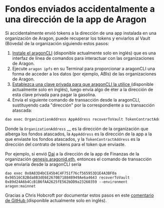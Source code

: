 # Fondos enviados accidentalmente a una dirección de la app de Aragon

Si accidentalmente envió tokens a la dirección de una app instalada en una organización de Aragon, puede recuperar los tokens y enviarlos al Vault (Bóveda) de la organización siguiendo estos pasos:&#x20;

1. [Instale el aragonCLI](https://hack.aragon.org/docs/cli-intro.html) (disponible actualmente solo en inglés) que es una interfaz de línea de comandos para interactuar con las organizaciones de Aragon.&#x20;
2. Ejecute `aragon ipfs` en su Terminal para proporcionar a aragonCLI una forma de acceder a los datos (por ejemplo, ABIs) de las organizaciones de Aragon.&#x20;
3. [Establezca una clave privada para que aragonCLI la utilice ](https://hack.aragon.org/docs/guides-faq#set-a-private-key)(disponible actualmente solo en inglés), luego envía algo de éter a la dirección de esta clave privada para pagar la gasolina.&#x20;
4. Envía el siguiente comando de transacción desde la aragonCLI, sustituyendo cada "dirección" por la correspondiente a su transacción atascada:

```powershell
dao exec OrganizationAddress AppAddress recoverToVault TokenContractAddress --environment aragon:mainnet
```

Donde la `OrganizationAddress` \_\_  es la dirección de la organización que alberga los fondos atascados, la `AppAddress` es la dirección de la app a la que enviaste los fondos atascados, y la `TokenContractAddress` es la dirección del contrato de tokens para el token que enviaste.&#x20;

Por ejemplo, si envió [Dai](https://etherscan.io/token/0x89d24A6b4CcB1B6fAA2625fE562bDD9a23260359) a la dirección de la app de Finanzas de la organización [genesis.aragonid.eth](https://mainnet.aragon.org/#/genesis/settings), entonces el comando de transacción que enviaría desde la aragonCLI sería

```
dao exec 0x8A83D4bCE45b4C4F751f76cf565953D1E4A3BF0a 0x98516C82Bda8B3dE6E2670B718848949Ae6a4643 recoverToVault 0x89d24A6b4CcB1B6fAA2625fE562bDD9a23260359 --environment aragon:mainnet
```

Gracias a Chris Hobcroft por documentar estos pasos en este [comentario de GitHub ](https://github.com/ethereum-cat-herders/funding/issues/2#issuecomment-477174751)(disponible actualmente solo en inglés).
